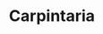 ---
image_path: /assets/img/servicos/roof-holding-of-a-crane-on-prefabricated-house.png
title: Carpintaria
description: 
level: 4
---